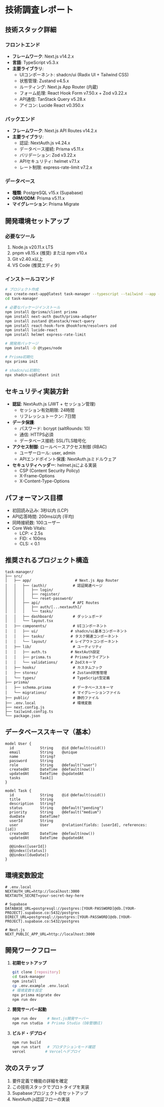 # 技術調査レポート

## 技術スタック詳細
### フロントエンド
- **フレームワーク**: Next.js v14.2.x
- **言語**: TypeScript v5.3.x
- **主要ライブラリ**:
  - UIコンポーネント: shadcn/ui (Radix UI + Tailwind CSS)
  - 状態管理: Zustand v4.5.x
  - ルーティング: Next.js App Router (内蔵)
  - フォーム処理: React Hook Form v7.50.x + Zod v3.22.x
  - API通信: TanStack Query v5.28.x
  - アイコン: Lucide React v0.350.x

### バックエンド
- **フレームワーク**: Next.js API Routes v14.2.x
- **主要ライブラリ**:
  - 認証: NextAuth.js v4.24.x
  - データベース接続: Prisma v5.11.x
  - バリデーション: Zod v3.22.x
  - APIセキュリティ: helmet v7.1.x
  - レート制限: express-rate-limit v7.2.x

### データベース
- **種類**: PostgreSQL v15.x (Supabase)
- **ORM/ODM**: Prisma v5.11.x
- **マイグレーション**: Prisma Migrate

## 開発環境セットアップ
### 必要なツール
1. Node.js v20.11.x LTS
2. pnpm v8.15.x (推奨) または npm v10.x
3. Git v2.40.x以上
4. VS Code (推奨エディタ)

### インストールコマンド
```bash
# プロジェクト作成
npx create-next-app@latest task-manager --typescript --tailwind --app --src-dir
cd task-manager

# 必要なパッケージインストール
npm install @prisma/client prisma
npm install next-auth @auth/prisma-adapter
npm install zustand @tanstack/react-query
npm install react-hook-form @hookform/resolvers zod
npm install lucide-react
npm install helmet express-rate-limit

# 開発用パッケージ
npm install -D @types/node

# Prisma初期化
npx prisma init

# shadcn/ui初期化
npx shadcn-ui@latest init
```

## セキュリティ実装方針
- **認証**: NextAuth.js (JWT + セッション管理)
  - セッション有効期限: 24時間
  - リフレッシュトークン: 7日間
- **データ保護**: 
  - パスワード: bcrypt (saltRounds: 10)
  - 通信: HTTPS必須
  - データベース接続: SSL/TLS暗号化
- **アクセス制御**: ロールベースアクセス制御 (RBAC)
  - ユーザーロール: user, admin
  - APIエンドポイント保護: NextAuth.jsミドルウェア
- **セキュリティヘッダー**: helmet.jsによる実装
  - CSP (Content Security Policy)
  - X-Frame-Options
  - X-Content-Type-Options

## パフォーマンス目標
- 初回読み込み: 3秒以内 (LCP)
- API応答時間: 200ms以内 (平均)
- 同時接続数: 100ユーザー
- Core Web Vitals:
  - LCP: < 2.5s
  - FID: < 100ms
  - CLS: < 0.1

## 推奨されるプロジェクト構造
```
task-manager/
├── src/
│   ├── app/                    # Next.js App Router
│   │   ├── (auth)/            # 認証関連ページ
│   │   │   ├── login/
│   │   │   ├── register/
│   │   │   └── reset-password/
│   │   ├── api/               # API Routes
│   │   │   ├── auth/[...nextauth]/
│   │   │   └── tasks/
│   │   ├── dashboard/         # ダッシュボード
│   │   └── layout.tsx
│   ├── components/            # UIコンポーネント
│   │   ├── ui/               # shadcn/ui基本コンポーネント
│   │   ├── tasks/            # タスク関連コンポーネント
│   │   └── layout/           # レイアウトコンポーネント
│   ├── lib/                   # ユーティリティ
│   │   ├── auth.ts           # NextAuth設定
│   │   ├── prisma.ts         # Prismaクライアント
│   │   └── validations/      # Zodスキーマ
│   ├── hooks/                 # カスタムフック
│   ├── stores/                # Zustand状態管理
│   └── types/                 # TypeScript型定義
├── prisma/
│   ├── schema.prisma          # データベーススキーマ
│   └── migrations/            # マイグレーションファイル
├── public/                    # 静的ファイル
├── .env.local                 # 環境変数
├── next.config.js
├── tailwind.config.ts
└── package.json
```

## データベーススキーマ（基本）
```prisma
model User {
  id            String    @id @default(cuid())
  email         String    @unique
  name          String?
  password      String
  role          String    @default("user")
  createdAt     DateTime  @default(now())
  updatedAt     DateTime  @updatedAt
  tasks         Task[]
}

model Task {
  id            String    @id @default(cuid())
  title         String
  description   String?
  status        String    @default("pending")
  priority      String    @default("medium")
  dueDate       DateTime?
  userId        String
  user          User      @relation(fields: [userId], references: [id])
  createdAt     DateTime  @default(now())
  updatedAt     DateTime  @updatedAt
  
  @@index([userId])
  @@index([status])
  @@index([dueDate])
}
```

## 環境変数設定
```env
# .env.local
NEXTAUTH_URL=http://localhost:3000
NEXTAUTH_SECRET=your-secret-key-here

# Supabase
DATABASE_URL=postgresql://postgres:[YOUR-PASSWORD]@db.[YOUR-PROJECT].supabase.co:5432/postgres
DIRECT_URL=postgresql://postgres:[YOUR-PASSWORD]@db.[YOUR-PROJECT].supabase.co:5432/postgres

# Next.js
NEXT_PUBLIC_APP_URL=http://localhost:3000
```

## 開発ワークフロー
1. **初期セットアップ**
   ```bash
   git clone [repository]
   cd task-manager
   npm install
   cp .env.example .env.local
   # 環境変数を設定
   npx prisma migrate dev
   npm run dev
   ```

2. **開発サーバー起動**
   ```bash
   npm run dev     # Next.js開発サーバー
   npm run studio  # Prisma Studio (DB管理UI)
   ```

3. **ビルド・デプロイ**
   ```bash
   npm run build
   npm run start   # プロダクションモード確認
   vercel         # Vercelへデプロイ
   ```

## 次のステップ
1. 要件定義で機能の詳細を確定
2. この技術スタックでプロトタイプを実装
3. Supabaseプロジェクトのセットアップ
4. NextAuth.js認証フローの実装